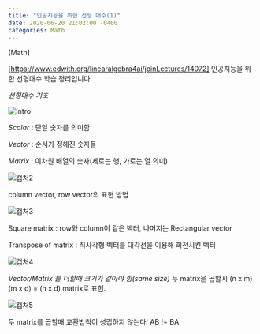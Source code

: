 ```yaml
---
title: "인공지능을 위한 선형 대수(1)"
date: 2020-06-20 21:02:00 -0400
categories: Math
---
```

[Math]

[https://www.edwith.org/linearalgebra4ai/joinLectures/14072] 인공지능을 위한 선형대수 학습 정리입니다.

*선형대수 기초*

![intro](https://user-images.githubusercontent.com/60867950/85201923-ebe12800-b33d-11ea-95c4-e04da21fbf1c.PNG)

*Scalar* : 단일 숫자를 의미함

*Vector* : 순서가 정해진 숫자들

*Matrix* : 이차원 배열의 숫자(세로는 행, 가로는 열 의미)

![캡처2](https://user-images.githubusercontent.com/60867950/85202081-e6d0a880-b33e-11ea-9189-dfd88c061f02.PNG)

column vector, row vector의 표현 방법

![캡처3](https://user-images.githubusercontent.com/60867950/85202098-ff40c300-b33e-11ea-91c4-1c648c11cc6f.PNG)

Square matrix : row와 column이 같은 벡터, 나머지는 Rectangular vector

Transpose of matrix : 직사각형 벡터를 대각선을 이용해 회전시킨 벡터

![캡처4](https://user-images.githubusercontent.com/60867950/85202130-36af6f80-b33f-11ea-9c03-031e8cc79567.PNG)

*Vector/Matrix 를 더할때 크기가 같아야 함(same size)*
두 matrix을 곱할시 (n x m)(m x d) = (n x d) matrix로 표현.

![캡처5](https://user-images.githubusercontent.com/60867950/85202165-6c545880-b33f-11ea-97d6-420f53b2ccf8.PNG)

두 matrix를 곱할때 교환법칙이 성립하지 않는다! AB != BA
